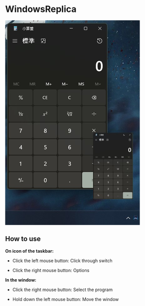 # WindowsReplica
![alt text](https://github.com/m5687946568/WindowsReplica/blob/master/Preview/Preview.jpg?raw=true)

## How to use

**On icon of the taskbar:**

* Click the left mouse button: Click through switch

* Click the right mouse button: Options
 
**In the window:**

* Click the right mouse button: Select the program

* Hold down the left mouse button: Move the window
